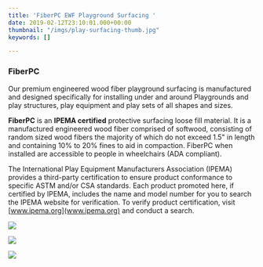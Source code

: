 ```yaml
---
title: 'FiberPC EWF Playground Surfacing '
date: 2019-02-12T23:10:01.000+00:00
thumbnail: "/imgs/play-surfacing-thumb.jpg"
keywords: []

---
```

### **FiberPC**

Our premium engineered wood fiber playground surfacing is manufactured and designed specifically for installing under and around Playgrounds and play structures, play equipment and play sets of all shapes and sizes.

**FiberPC** is an **IPEMA certified** protective surfacing loose fill material. It is a manufactured engineered wood fiber comprised of softwood, consisting of random sized wood fibers the majority of which do not exceed 1.5" in length and containing 10% to 20% fines to aid in compaction. FiberPC when installed are accessible to people in wheelchairs (ADA compliant).

The International Play Equipment Manufacturers Association (IPEMA) provides a third-party certification to ensure product conformance to specific ASTM and/or CSA standards. Each product promoted here, if certified by IPEMA, includes the name and model number for you to search the IPEMA website for verification. To verify product certification, visit [www.ipema.org](www.ipema.org) and conduct a search.

![](/imgs/fiberpc-install.jpg)

![](/imgs/fiberpc-installation-still_1.jpg)

![](/imgs/ipema-both.jpg)